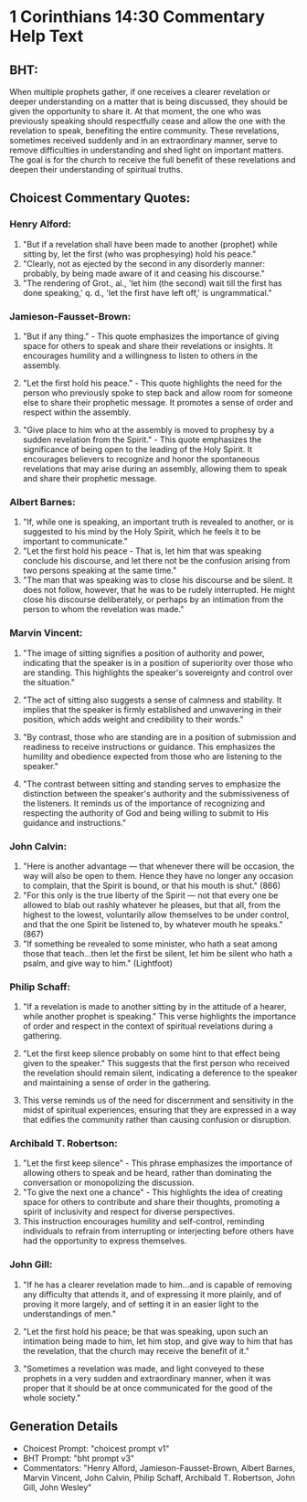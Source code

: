 # 1 Corinthians 14:30 Commentary Help Text

## BHT:
When multiple prophets gather, if one receives a clearer revelation or deeper understanding on a matter that is being discussed, they should be given the opportunity to share it. At that moment, the one who was previously speaking should respectfully cease and allow the one with the revelation to speak, benefiting the entire community. These revelations, sometimes received suddenly and in an extraordinary manner, serve to remove difficulties in understanding and shed light on important matters. The goal is for the church to receive the full benefit of these revelations and deepen their understanding of spiritual truths.

## Choicest Commentary Quotes:
### Henry Alford:
1. "But if a revelation shall have been made to another (prophet) while sitting by, let the first (who was prophesying) hold his peace." 
2. "Clearly, not as ejected by the second in any disorderly manner: probably, by being made aware of it and ceasing his discourse."
3. "The rendering of Grot., al., 'let him (the second) wait till the first has done speaking,' q. d., 'let the first have left off,' is ungrammatical."

### Jamieson-Fausset-Brown:
1. "But if any thing." - This quote emphasizes the importance of giving space for others to speak and share their revelations or insights. It encourages humility and a willingness to listen to others in the assembly.

2. "Let the first hold his peace." - This quote highlights the need for the person who previously spoke to step back and allow room for someone else to share their prophetic message. It promotes a sense of order and respect within the assembly.

3. "Give place to him who at the assembly is moved to prophesy by a sudden revelation from the Spirit." - This quote emphasizes the significance of being open to the leading of the Holy Spirit. It encourages believers to recognize and honor the spontaneous revelations that may arise during an assembly, allowing them to speak and share their prophetic message.

### Albert Barnes:
1. "If, while one is speaking, an important truth is revealed to another, or is suggested to his mind by the Holy Spirit, which he feels it to be important to communicate."
2. "Let the first hold his peace - That is, let him that was speaking conclude his discourse, and let there not be the confusion arising from two persons speaking at the same time."
3. "The man that was speaking was to close his discourse and be silent. It does not follow, however, that he was to be rudely interrupted. He might close his discourse deliberately, or perhaps by an intimation from the person to whom the revelation was made."

### Marvin Vincent:
1. "The image of sitting signifies a position of authority and power, indicating that the speaker is in a position of superiority over those who are standing. This highlights the speaker's sovereignty and control over the situation."

2. "The act of sitting also suggests a sense of calmness and stability. It implies that the speaker is firmly established and unwavering in their position, which adds weight and credibility to their words."

3. "By contrast, those who are standing are in a position of submission and readiness to receive instructions or guidance. This emphasizes the humility and obedience expected from those who are listening to the speaker."

4. "The contrast between sitting and standing serves to emphasize the distinction between the speaker's authority and the submissiveness of the listeners. It reminds us of the importance of recognizing and respecting the authority of God and being willing to submit to His guidance and instructions."

### John Calvin:
1. "Here is another advantage — that whenever there will be occasion, the way will also be open to them. Hence they have no longer any occasion to complain, that the Spirit is bound, or that his mouth is shut." (866)
2. "For this only is the true liberty of the Spirit — not that every one be allowed to blab out rashly whatever he pleases, but that all, from the highest to the lowest, voluntarily allow themselves to be under control, and that the one Spirit be listened to, by whatever mouth he speaks." (867)
3. "If something be revealed to some minister, who hath a seat among those that teach...then let the first be silent, let him be silent who hath a psalm, and give way to him." (Lightfoot)

### Philip Schaff:
1. "If a revelation is made to another sitting by in the attitude of a hearer, while another prophet is speaking." This verse highlights the importance of order and respect in the context of spiritual revelations during a gathering.

2. "Let the first keep silence probably on some hint to that effect being given to the speaker." This suggests that the first person who received the revelation should remain silent, indicating a deference to the speaker and maintaining a sense of order in the gathering.

3. This verse reminds us of the need for discernment and sensitivity in the midst of spiritual experiences, ensuring that they are expressed in a way that edifies the community rather than causing confusion or disruption.

### Archibald T. Robertson:
1. "Let the first keep silence" - This phrase emphasizes the importance of allowing others to speak and be heard, rather than dominating the conversation or monopolizing the discussion.
2. "To give the next one a chance" - This highlights the idea of creating space for others to contribute and share their thoughts, promoting a spirit of inclusivity and respect for diverse perspectives.
3. This instruction encourages humility and self-control, reminding individuals to refrain from interrupting or interjecting before others have had the opportunity to express themselves.

### John Gill:
1. "If he has a clearer revelation made to him...and is capable of removing any difficulty that attends it, and of expressing it more plainly, and of proving it more largely, and of setting it in an easier light to the understandings of men." 

2. "Let the first hold his peace; be that was speaking, upon such an intimation being made to him, let him stop, and give way to him that has the revelation, that the church may receive the benefit of it."

3. "Sometimes a revelation was made, and light conveyed to these prophets in a very sudden and extraordinary manner, when it was proper that it should be at once communicated for the good of the whole society."


## Generation Details
- Choicest Prompt: "choicest prompt v1"
- BHT Prompt: "bht prompt v3"
- Commentators: "Henry Alford, Jamieson-Fausset-Brown, Albert Barnes, Marvin Vincent, John Calvin, Philip Schaff, Archibald T. Robertson, John Gill, John Wesley"
